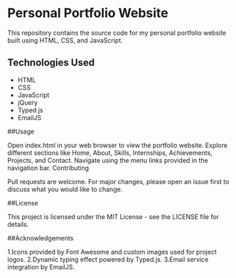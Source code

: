 # Personal Portfolio Website

This repository contains the source code for my personal portfolio website built using HTML, CSS, and JavaScript.

## Technologies Used

- HTML
- CSS
- JavaScript
- jQuery
- Typed.js
- EmailJS



##Usage

Open index.html in your web browser to view the portfolio website.
Explore different sections like Home, About, Skills, Internships, Achievements, Projects, and Contact.
Navigate using the menu links provided in the navigation bar.
Contributing

Pull requests are welcome. For major changes, please open an issue first to discuss what you would like to change.

##License

This project is licensed under the MIT License - see the LICENSE file for details.

##Acknowledgements

1.Icons provided by Font Awesome and custom images used for project logos.
2.Dynamic typing effect powered by Typed.js.
3.Email service integration by EmailJS.
